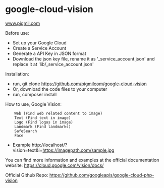 # google-cloud-vision
www.pigmil.com

Before use:
- Set up your Google Cloud
- Create a Service Account
- Generate a API Key in JSON format
- Download the json key file, rename it as '_service_account.json' and replace it at 'lib/_service_account.json'

Installation:
- run, git clone https://github.com/pigmilcom/google-cloud-vision
- Or, download the code files to your computer
- run, composer install

How to use,
Google Vision:

        Web (Find web related content to image)
        Text (Find text in image)
        Logo (Find logos in image)
        Landmark (Find landmarks)
        SafeSearch
        Face

- Example http://localhost/?vision=text&i=https://imagepath.com/sample.jpg

You can find more information and examples at the official documentation website:
https://cloud.google.com/vision/docs/

Official Github Repo:
https://github.com/googleapis/google-cloud-php-vision
